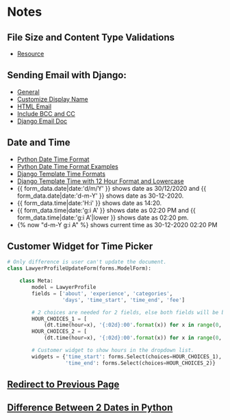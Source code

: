 # Notes

## File Size and Content Type Validations
- [Resource](https://stackoverflow.com/questions/2472422/django-file-upload-size-limit)

## Sending Email with Django:
- [General](https://data-flair.training/blogs/django-send-email/)
- [Customize Display Name](https://stackoverflow.com/questions/2111452/giving-email-account-a-name-when-sending-emails-with-django-through-google-apps)
- [HTML Email](https://stackoverflow.com/questions/3005080/how-to-send-html-email-with-django-with-dynamic-content-in-it)
- [Include BCC and CC](https://stackoverflow.com/questions/17064497/send-email-to-bcc-and-cc-in-django)
- [Django Email Doc](https://docs.djangoproject.com/en/1.10/topics/email/)

## Date and Time
- [Python Date Time Format](https://www.programiz.com/python-programming/datetime/strptime)
- [Python Date Time Format Examples](https://stackoverflow.com/questions/34639280/how-to-display-django-time-in-12-hour-time-instead-of-military-24)
- [Django Template Time Formats](https://docs.djangoproject.com/en/dev/ref/templates/builtins/?from=olddocs#now)
- [Django Template Time with 12 Hour Format and Lowercase](https://stackoverflow.com/questions/12218620/in-django-how-to-display-times-with-lowercase-am-pm-in-templates)
- {{ form_data.date|date:'d/m/Y' }} shows date as 30/12/2020 and {{ form_data.date|date:'d-m-Y' }} shows date as 30-12-2020.
- {{ form_data.time|date:'H:i' }} shows date as 14:20.
- {{ form_data.time|date:'g:i A' }} shows date as 02:20 PM and {{ form_data.time|date:'g:i A'|lower }} shows date as 02:20 pm.
- {% now "d-m-Y g:i A" %} shows current time as 30-12-2020 02:20 PM

## Customer Widget for Time Picker
```python
# Only difference is user can't update the document.
class LawyerProfileUpdateForm(forms.ModelForm):

    class Meta:
        model = LawyerProfile
        fields = ['about', 'experience', 'categories',
                  'days', 'time_start', 'time_end', 'fee']

        # 2 choices are needed for 2 fields, else both fields will be blank.
        HOUR_CHOICES_1 = [
            (dt.time(hour=x), '{:02d}:00'.format(x)) for x in range(0, 24)]
        HOUR_CHOICES_2 = [
            (dt.time(hour=x), '{:02d}:00'.format(x)) for x in range(0, 24)]

        # Customer widget to show hours in the dropdown list.
        widgets = {'time_start': forms.Select(choices=HOUR_CHOICES_1),
                   'time_end': forms.Select(choices=HOUR_CHOICES_2)}
```

## [Redirect to Previous Page](https://stackoverflow.com/questions/35796195/how-to-redirect-to-previous-page-in-django-after-post-request/35796330)

## [Difference Between 2 Dates in Python](https://stackoverflow.com/questions/8419564/difference-between-two-dates-in-python)